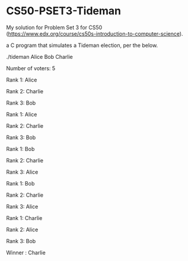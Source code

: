 # CS50-PSET3-Tideman

My solution for Problem Set 3 for CS50 (https://www.edx.org/course/cs50s-introduction-to-computer-science).

a C program that simulates a Tideman election, per the below.


./tideman Alice Bob Charlie

Number of voters: 5

Rank 1: Alice
  
Rank 2: Charlie
  
Rank 3: Bob




Rank 1: Alice
  
Rank 2: Charlie
  
Rank 3: Bob




Rank 1: Bob

Rank 2: Charlie

Rank 3: Alice



Rank 1: Bob

Rank 2: Charlie

Rank 3: Alice



Rank 1: Charlie

Rank 2: Alice

Rank 3: Bob



Winner : Charlie


